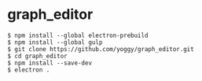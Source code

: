 graph_editor
====

    $ npm install --global electron-prebuild
    $ npm install --global gulp
    $ git clone https://github.com/yoggy/graph_editor.git
    $ cd graph_editor
    $ npm install --save-dev
    $ electron .
